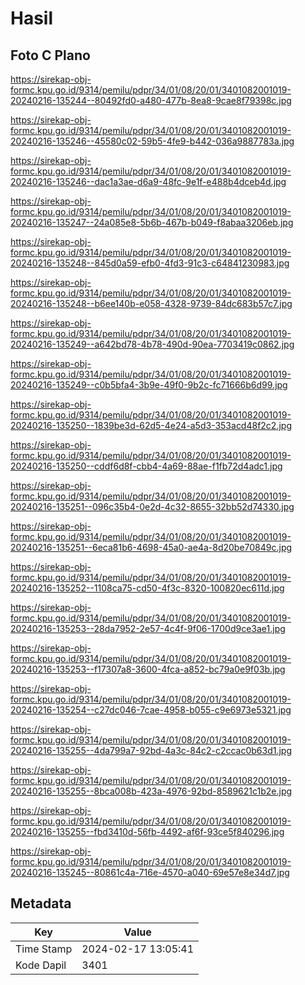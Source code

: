 # Hasil

## Foto C Plano

https://sirekap-obj-formc.kpu.go.id/9314/pemilu/pdpr/34/01/08/20/01/3401082001019-20240216-135244--80492fd0-a480-477b-8ea8-9cae8f79398c.jpg

https://sirekap-obj-formc.kpu.go.id/9314/pemilu/pdpr/34/01/08/20/01/3401082001019-20240216-135246--45580c02-59b5-4fe9-b442-036a9887783a.jpg

https://sirekap-obj-formc.kpu.go.id/9314/pemilu/pdpr/34/01/08/20/01/3401082001019-20240216-135246--dac1a3ae-d6a9-48fc-9e1f-e488b4dceb4d.jpg

https://sirekap-obj-formc.kpu.go.id/9314/pemilu/pdpr/34/01/08/20/01/3401082001019-20240216-135247--24a085e8-5b6b-467b-b049-f8abaa3206eb.jpg

https://sirekap-obj-formc.kpu.go.id/9314/pemilu/pdpr/34/01/08/20/01/3401082001019-20240216-135248--845d0a59-efb0-4fd3-91c3-c64841230983.jpg

https://sirekap-obj-formc.kpu.go.id/9314/pemilu/pdpr/34/01/08/20/01/3401082001019-20240216-135248--b6ee140b-e058-4328-9739-84dc683b57c7.jpg

https://sirekap-obj-formc.kpu.go.id/9314/pemilu/pdpr/34/01/08/20/01/3401082001019-20240216-135249--a642bd78-4b78-490d-90ea-7703419c0862.jpg

https://sirekap-obj-formc.kpu.go.id/9314/pemilu/pdpr/34/01/08/20/01/3401082001019-20240216-135249--c0b5bfa4-3b9e-49f0-9b2c-fc71666b6d99.jpg

https://sirekap-obj-formc.kpu.go.id/9314/pemilu/pdpr/34/01/08/20/01/3401082001019-20240216-135250--1839be3d-62d5-4e24-a5d3-353acd48f2c2.jpg

https://sirekap-obj-formc.kpu.go.id/9314/pemilu/pdpr/34/01/08/20/01/3401082001019-20240216-135250--cddf6d8f-cbb4-4a69-88ae-f1fb72d4adc1.jpg

https://sirekap-obj-formc.kpu.go.id/9314/pemilu/pdpr/34/01/08/20/01/3401082001019-20240216-135251--096c35b4-0e2d-4c32-8655-32bb52d74330.jpg

https://sirekap-obj-formc.kpu.go.id/9314/pemilu/pdpr/34/01/08/20/01/3401082001019-20240216-135251--6eca81b6-4698-45a0-ae4a-8d20be70849c.jpg

https://sirekap-obj-formc.kpu.go.id/9314/pemilu/pdpr/34/01/08/20/01/3401082001019-20240216-135252--1108ca75-cd50-4f3c-8320-100820ec611d.jpg

https://sirekap-obj-formc.kpu.go.id/9314/pemilu/pdpr/34/01/08/20/01/3401082001019-20240216-135253--28da7952-2e57-4c4f-9f06-1700d9ce3ae1.jpg

https://sirekap-obj-formc.kpu.go.id/9314/pemilu/pdpr/34/01/08/20/01/3401082001019-20240216-135253--f17307a8-3600-4fca-a852-bc79a0e9f03b.jpg

https://sirekap-obj-formc.kpu.go.id/9314/pemilu/pdpr/34/01/08/20/01/3401082001019-20240216-135254--c27dc046-7cae-4958-b055-c9e6973e5321.jpg

https://sirekap-obj-formc.kpu.go.id/9314/pemilu/pdpr/34/01/08/20/01/3401082001019-20240216-135255--4da799a7-92bd-4a3c-84c2-c2ccac0b63d1.jpg

https://sirekap-obj-formc.kpu.go.id/9314/pemilu/pdpr/34/01/08/20/01/3401082001019-20240216-135255--8bca008b-423a-4976-92bd-8589621c1b2e.jpg

https://sirekap-obj-formc.kpu.go.id/9314/pemilu/pdpr/34/01/08/20/01/3401082001019-20240216-135255--fbd3410d-56fb-4492-af6f-93ce5f840296.jpg

https://sirekap-obj-formc.kpu.go.id/9314/pemilu/pdpr/34/01/08/20/01/3401082001019-20240216-135245--80861c4a-716e-4570-a040-69e57e8e34d7.jpg


## Metadata

| Key        | Value               |
| ---------- | ------------------- |
| Time Stamp | 2024-02-17 13:05:41 |
| Kode Dapil | 3401                |



